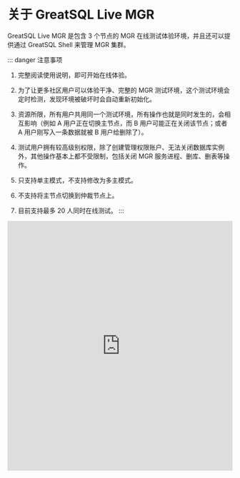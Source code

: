 # 关于 GreatSQL Live MGR

GreatSQL Live MGR 是包含 3 个节点的 MGR 在线测试体验环境，并且还可以提供通过 GreatSQL Shell 来管理 MGR 集群。

::: danger 注意事项

1. 完整阅读使用说明，即可开始在线体验。

2. 为了让更多社区用户可以体验干净、完整的 MGR 测试环境，这个测试环境会定时检测，发现环境被破坏时会自动重新初始化。

3. 资源所限，所有用户共用同一个测试环境，所有操作也就是同时发生的，会相互影响（例如 A 用户正在切换主节点，而 B 用户可能正在关闭该节点；或者 A 用户刚写入一条数据就被 B 用户给删除了）。

4. 测试用户拥有较高级别权限，除了创建管理权限账户、无法关闭数据库实例外，其他操作基本上都不受限制，包括关闭 MGR 服务进程、删库、删表等操作。

5. 只支持单主模式，不支持修改为多主模式。

6. 不支持将主节点切换到仲裁节点上。

7. 目前支持最多 20 人同时在线测试。
:::

<style>
iframe {
width: 100%;
border: none;
transition: transform 0.3s ease-in-out;
}
</style>
<div class="container">
<iframe src='http://demo.greatsql.cn:7000/' title='GreatSQL Live MGR' width='100%' height='560px' border=none></iframe>
</div>
